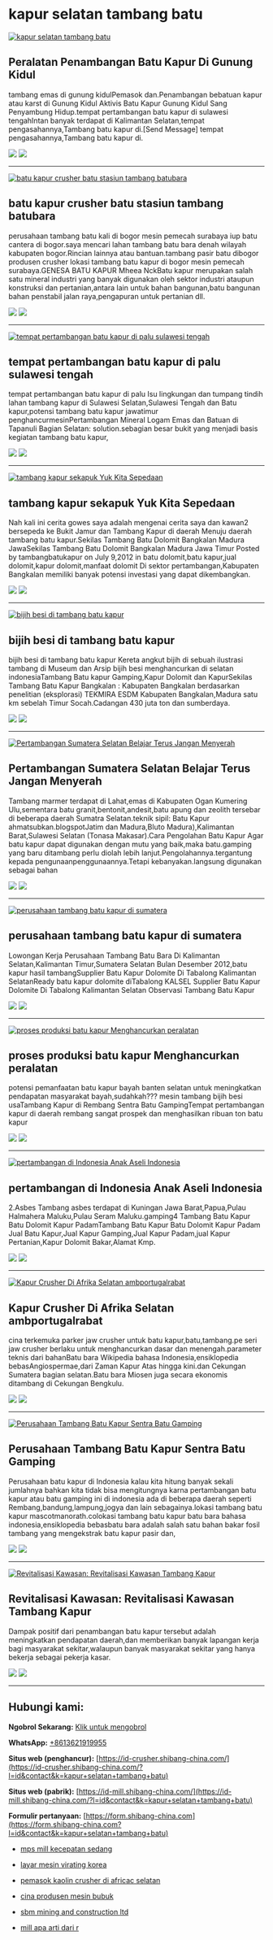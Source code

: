 # kapur selatan tambang batu

<a href="https://swt.shibang-china.com/?l=id&img&k=kapur+selatan+tambang+batu" target="_blank">![kapur selatan tambang batu](http://static.shibang-china.com/all-800x300/1154.jpg)</a>

## Peralatan Penambangan Batu Kapur Di Gunung Kidul
tambang emas di gunung kidulPemasok dan.Penambangan bebatuan kapur atau karst di Gunung Kidul Aktivis Batu Kapur Gunung Kidul Sang Penyambung Hidup.tempat pertambangan batu kapur di sulawesi tengahIntan banyak terdapat di Kalimantan Selatan,tempat pengasahannya,Tambang batu kapur di.[Send Message] tempat pengasahannya,Tambang batu kapur di.


<a href="https://whatsapp.shibangsoft.com/WhatsApp.php" target="_blank" title="WhatsApp">![](http://static.shibang-china.com/icon/whatsapp.png)</a> <a href="https://swt.shibang-china.com/?l=id&icon&k=kapur+selatan+tambang+batu" target="_blank">![](http://static.shibang-china.com/icon/chat-id.png)</a>

---

<a href="https://swt.shibang-china.com/?l=id&img&k=kapur+selatan+tambang+batu" target="_blank">![batu kapur crusher batu stasiun tambang batubara](http://static.shibang-china.com/all-800x300/653.jpg)</a>

## batu kapur crusher batu stasiun tambang batubara
perusahaan tambang batu kali di bogor mesin pemecah surabaya iup batu cantera di bogor.saya mencari lahan tambang batu bara denah wilayah kabupaten bogor.Rincian lainnya atau bantuan.tambang pasir batu dibogor produsen crusher lokasi tambang batu kapur di bogor mesin pemecah surabaya.GENESA BATU KAPUR Mheea NckBatu kapur merupakan salah satu mineral industri yang banyak digunakan oleh sektor industri ataupun konstruksi dan pertanian,antara lain untuk bahan bangunan,batu bangunan bahan penstabil jalan raya,pengapuran untuk pertanian dll.


<a href="https://whatsapp.shibangsoft.com/WhatsApp.php" target="_blank" title="WhatsApp">![](http://static.shibang-china.com/icon/whatsapp.png)</a> <a href="https://swt.shibang-china.com/?l=id&icon&k=kapur+selatan+tambang+batu" target="_blank">![](http://static.shibang-china.com/icon/chat-id.png)</a>

---

<a href="https://swt.shibang-china.com/?l=id&img&k=kapur+selatan+tambang+batu" target="_blank">![tempat pertambangan batu kapur di palu sulawesi tengah](http://static.shibang-china.com/all-800x300/144.jpg)</a>

## tempat pertambangan batu kapur di palu sulawesi tengah
tempat pertambangan batu kapur di palu Isu lingkungan dan tumpang tindih lahan tambang kapur di Sulawesi Selatan,Sulawesi Tengah dan Batu kapur,potensi tambang batu kapur jawatimur penghancurmesinPertambangan Mineral Logam Emas dan Batuan di Tapanuli Bagian Selatan: solution.sebagian besar bukit yang menjadi basis kegiatan tambang batu kapur,


<a href="https://whatsapp.shibangsoft.com/WhatsApp.php" target="_blank" title="WhatsApp">![](http://static.shibang-china.com/icon/whatsapp.png)</a> <a href="https://swt.shibang-china.com/?l=id&icon&k=kapur+selatan+tambang+batu" target="_blank">![](http://static.shibang-china.com/icon/chat-id.png)</a>

---

<a href="https://swt.shibang-china.com/?l=id&img&k=kapur+selatan+tambang+batu" target="_blank">![tambang kapur sekapuk Yuk Kita Sepedaan](http://static.shibang-china.com/all-800x300/362.jpg)</a>

## tambang kapur sekapuk Yuk Kita Sepedaan
Nah kali ini cerita gowes saya adalah mengenai cerita saya dan kawan2 bersepeda ke Bukit Jamur dan Tambang Kapur di daerah Menuju daerah tambang batu kapur.Sekilas Tambang Batu Dolomit Bangkalan Madura JawaSekilas Tambang Batu Dolomit Bangkalan Madura Jawa Timur Posted by tambangbatukapur on July 9,2012 in batu dolomit,batu kapur,jual dolomit,kapur dolomit,manfaat dolomit Di sektor pertambangan,Kabupaten Bangkalan memiliki banyak potensi investasi yang dapat dikembangkan.


<a href="https://whatsapp.shibangsoft.com/WhatsApp.php" target="_blank" title="WhatsApp">![](http://static.shibang-china.com/icon/whatsapp.png)</a> <a href="https://swt.shibang-china.com/?l=id&icon&k=kapur+selatan+tambang+batu" target="_blank">![](http://static.shibang-china.com/icon/chat-id.png)</a>

---

<a href="https://swt.shibang-china.com/?l=id&img&k=kapur+selatan+tambang+batu" target="_blank">![bijih besi di tambang batu kapur](http://static.shibang-china.com/all-800x300/60.jpg)</a>

## bijih besi di tambang batu kapur
bijih besi di tambang batu kapur Kereta angkut bijih di sebuah ilustrasi tambang di Museum dan Arsip bijih besi menghancurkan di selatan indonesiaTambang Batu kapur Gamping,Kapur Dolomit dan KapurSekilas Tambang Batu Kapur Bangkalan : Kabupaten Bangkalan berdasarkan penelitian (eksplorasi) TEKMIRA ESDM Kabupaten Bangkalan,Madura satu km sebelah Timur Socah.Cadangan 430 juta ton dan sumberdaya.


<a href="https://whatsapp.shibangsoft.com/WhatsApp.php" target="_blank" title="WhatsApp">![](http://static.shibang-china.com/icon/whatsapp.png)</a> <a href="https://swt.shibang-china.com/?l=id&icon&k=kapur+selatan+tambang+batu" target="_blank">![](http://static.shibang-china.com/icon/chat-id.png)</a>

---

<a href="https://swt.shibang-china.com/?l=id&img&k=kapur+selatan+tambang+batu" target="_blank">![Pertambangan Sumatera Selatan Belajar Terus Jangan Menyerah](http://static.shibang-china.com/all-800x300/519.jpg)</a>

## Pertambangan Sumatera Selatan Belajar Terus Jangan Menyerah
Tambang marmer terdapat di Lahat,emas di Kabupaten Ogan Kumering Ulu,sementara batu granit,bentonit,andesit,batu apung dan zeolith tersebar di beberapa daerah Sumatra Selatan.teknik sipil: Batu Kapur ahmatsubkan.blogspotJatim dan Madura,Bluto Madura),Kalimantan Barat,Sulawesi Selatan (Tonasa Makasar).Cara Pengolahan Batu Kapur Agar batu kapur dapat digunakan dengan mutu yang baik,maka batu.gamping yang baru ditambang perlu diolah lebih lanjut.Pengolahannya.tergantung kepada pengunaanpenggunaannya.Tetapi kebanyakan.langsung digunakan sebagai bahan


<a href="https://whatsapp.shibangsoft.com/WhatsApp.php" target="_blank" title="WhatsApp">![](http://static.shibang-china.com/icon/whatsapp.png)</a> <a href="https://swt.shibang-china.com/?l=id&icon&k=kapur+selatan+tambang+batu" target="_blank">![](http://static.shibang-china.com/icon/chat-id.png)</a>

---

<a href="https://swt.shibang-china.com/?l=id&img&k=kapur+selatan+tambang+batu" target="_blank">![perusahaan tambang batu kapur di sumatera](http://static.shibang-china.com/all-800x300/542.jpg)</a>

## perusahaan tambang batu kapur di sumatera
Lowongan Kerja Perusahaan Tambang Batu Bara Di Kalimantan Selatan,Kalimantan Timur,Sumatera Selatan Bulan Desember 2012,batu kapur hasil tambangSupplier Batu Kapur Dolomite Di Tabalong Kalimantan SelatanReady batu kapur dolomite diTabalong KALSEL Supplier Batu Kapur Dolomite Di Tabalong Kalimantan Selatan Observasi Tambang Batu Kapur


<a href="https://whatsapp.shibangsoft.com/WhatsApp.php" target="_blank" title="WhatsApp">![](http://static.shibang-china.com/icon/whatsapp.png)</a> <a href="https://swt.shibang-china.com/?l=id&icon&k=kapur+selatan+tambang+batu" target="_blank">![](http://static.shibang-china.com/icon/chat-id.png)</a>

---

<a href="https://swt.shibang-china.com/?l=id&img&k=kapur+selatan+tambang+batu" target="_blank">![proses produksi batu kapur Menghancurkan peralatan](http://static.shibang-china.com/all-800x300/1388.jpg)</a>

## proses produksi batu kapur Menghancurkan peralatan
potensi pemanfaatan batu kapur bayah banten selatan untuk meningkatkan pendapatan masyarakat bayah,sudahkah??? mesin tambang bijih besi usaTambang Kapur di Rembang Sentra Batu GampingTempat pertambangan kapur di daerah rembang sangat prospek dan menghasilkan ribuan ton batu kapur


<a href="https://whatsapp.shibangsoft.com/WhatsApp.php" target="_blank" title="WhatsApp">![](http://static.shibang-china.com/icon/whatsapp.png)</a> <a href="https://swt.shibang-china.com/?l=id&icon&k=kapur+selatan+tambang+batu" target="_blank">![](http://static.shibang-china.com/icon/chat-id.png)</a>

---

<a href="https://swt.shibang-china.com/?l=id&img&k=kapur+selatan+tambang+batu" target="_blank">![pertambangan di Indonesia Anak Aseli Indonesia](http://static.shibang-china.com/all-800x300/1247.jpg)</a>

## pertambangan di Indonesia Anak Aseli Indonesia
2.Asbes Tambang asbes terdapat di Kuningan Jawa Barat,Papua,Pulau Halmahera Maluku,Pulau Seram Maluku.gamping4 Tambang Batu Kapur Batu Dolomit Kapur PadamTambang Batu Kapur Batu Dolomit Kapur Padam Jual Batu Kapur,Jual Kapur Gamping,Jual Kapur Padam,jual Kapur Pertanian,Kapur Dolomit Bakar,Alamat Kmp.


<a href="https://whatsapp.shibangsoft.com/WhatsApp.php" target="_blank" title="WhatsApp">![](http://static.shibang-china.com/icon/whatsapp.png)</a> <a href="https://swt.shibang-china.com/?l=id&icon&k=kapur+selatan+tambang+batu" target="_blank">![](http://static.shibang-china.com/icon/chat-id.png)</a>

---

<a href="https://swt.shibang-china.com/?l=id&img&k=kapur+selatan+tambang+batu" target="_blank">![Kapur Crusher Di Afrika Selatan ambportugalrabat](http://static.shibang-china.com/all-800x300/470.jpg)</a>

## Kapur Crusher Di Afrika Selatan ambportugalrabat
cina terkemuka parker jaw crusher untuk batu kapur,batu,tambang.pe seri jaw crusher berlaku untuk menghancurkan dasar dan menengah.parameter teknis dari bahanBatu bara Wikipedia bahasa Indonesia,ensiklopedia bebasAngiospermae,dari Zaman Kapur Atas hingga kini.dan Cekungan Sumatera bagian selatan.Batu bara Miosen juga secara ekonomis ditambang di Cekungan Bengkulu.


<a href="https://whatsapp.shibangsoft.com/WhatsApp.php" target="_blank" title="WhatsApp">![](http://static.shibang-china.com/icon/whatsapp.png)</a> <a href="https://swt.shibang-china.com/?l=id&icon&k=kapur+selatan+tambang+batu" target="_blank">![](http://static.shibang-china.com/icon/chat-id.png)</a>

---

<a href="https://swt.shibang-china.com/?l=id&img&k=kapur+selatan+tambang+batu" target="_blank">![Perusahaan Tambang Batu Kapur Sentra Batu Gamping](http://static.shibang-china.com/all-800x300/157.jpg)</a>

## Perusahaan Tambang Batu Kapur Sentra Batu Gamping
Perusahaan batu kapur di Indonesia kalau kita hitung banyak sekali jumlahnya bahkan kita tidak bisa mengitungnya karna pertambangan batu kapur atau batu gamping ini di indonesia ada di beberapa daerah seperti Rembang,bandung,lampung,jogya dan lain sebagainya.lokasi tambang batu kapur mascotmanorath.colokasi tambang batu kapur batu bara bahasa indonesia,ensiklopedia bebasbatu bara adalah salah satu bahan bakar fosil tambang yang mengekstrak batu kapur pasir dan,


<a href="https://whatsapp.shibangsoft.com/WhatsApp.php" target="_blank" title="WhatsApp">![](http://static.shibang-china.com/icon/whatsapp.png)</a> <a href="https://swt.shibang-china.com/?l=id&icon&k=kapur+selatan+tambang+batu" target="_blank">![](http://static.shibang-china.com/icon/chat-id.png)</a>

---

<a href="https://swt.shibang-china.com/?l=id&img&k=kapur+selatan+tambang+batu" target="_blank">![Revitalisasi Kawasan: Revitalisasi Kawasan Tambang Kapur](http://static.shibang-china.com/all-800x300/1291.jpg)</a>

## Revitalisasi Kawasan: Revitalisasi Kawasan Tambang Kapur
Dampak positif dari penambangan batu kapur tersebut adalah meningkatkan pendapatan daerah,dan memberikan banyak lapangan kerja bagi masyarakat sekitar,walaupun banyak masyarakat sekitar yang hanya bekerja sebagai pekerja kasar.

<a href="https://whatsapp.shibangsoft.com/WhatsApp.php" target="_blank" title="WhatsApp">![](http://static.shibang-china.com/icon/whatsapp.png)</a> <a href="https://swt.shibang-china.com/?l=id&icon&k=kapur+selatan+tambang+batu" target="_blank">![](http://static.shibang-china.com/icon/chat-id.png)</a>

---
## Hubungi kami:

**Ngobrol Sekarang:** [Klik untuk mengobrol](https://swt.shibang-china.com?l=id&contact&k=kapur+selatan+tambang+batu)

**WhatsApp:**  [+8613621919955](https://whatsapp.shibangsoft.com/WhatsApp.php)

**Situs web (penghancur):** [https://id-crusher.shibang-china.com/](https://id-crusher.shibang-china.com/?l=id&contact&k=kapur+selatan+tambang+batu)

**Situs web (pabrik):** [https://id-mill.shibang-china.com/](https://id-mill.shibang-china.com/?l=id&contact&k=kapur+selatan+tambang+batu)

**Formulir pertanyaan:** [https://form.shibang-china.com](https://form.shibang-china.com?l=id&contact&k=kapur+selatan+tambang+batu)

* [mps mill kecepatan sedang](../47/mps%20mill%20kecepatan%20sedang.md)

* [layar mesin virating korea](../44/layar%20mesin%20virating%20korea.md)

* [pemasok kaolin crusher di africac selatan](../50/pemasok%20kaolin%20crusher%20di%20africac%20selatan.md)

* [cina produsen mesin bubuk](../42/cina%20produsen%20mesin%20bubuk.md)

* [sbm mining and construction ltd](../42/sbm%20mining%20and%20construction%20ltd.md)

* [mill apa arti dari r](../41/mill%20apa%20arti%20dari%20r.md)